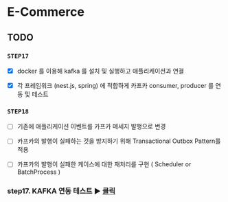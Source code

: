 # E-Commerce

## TODO

### **`STEP17`**

 - [x] docker 를 이용해 kafka 를 설치 및 실행하고 애플리케이션과 연결
 - [x] 각 프레임워크 (nest.js, spring) 에 적합하게 카프카 consumer, producer 를 연동 및 테스트


### **`STEP18`**

  - [ ] 기존에 애플리케이션 이벤트를 카프카 메세지 발행으로 변경
  - [ ] 카프카의 발행이 실패하는 것을 방지하기 위해 Transactional Outbox Pattern를 적용
  - [ ] 카프카의 발행이 실패한 케이스에 대한 재처리를 구현 ( Scheduler or BatchProcess )


### step17. KAFKA 연동 테스트 ▶ [클릭 ](docs/kafka/kafka_test.md)